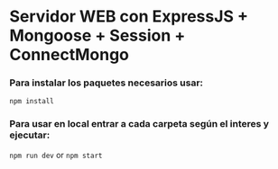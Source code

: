 # Servidor WEB con ExpressJS + Mongoose + Session + ConnectMongo

### Para instalar los paquetes necesarios usar:

``` npm install ```

### Para usar en local entrar a cada carpeta según el interes y ejecutar:

``` npm run dev ``` or ``` npm start ```